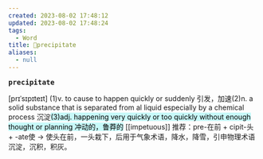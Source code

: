 ```yaml
---
created: 2023-08-02 17:48:12
updated: 2023-08-02 17:48:24
tags:
  - Word
title: 📖precipitate
aliases:
  - null
---
```


<pre><strong>precipitate</strong></pre>
[prɪˈsɪpɪteɪt]
(1)v. to cause to happen quickly or suddenly 引发，加速(2)n. a solid substance that is separated from al liquid especially by a chemical process 沉淀<mark style="background: #ABF7F7A6;">(3)adj. happening very quickly or too quickly without enough thought or planning 冲动的，鲁莽的</mark>
[[impetuous]]
推荐：pre-在前 + cipit-头 + -ate使 → 使头在前，一头栽下，后用于气象术语，降水，降雪，引申物理术语沉淀，沉积，积灰。